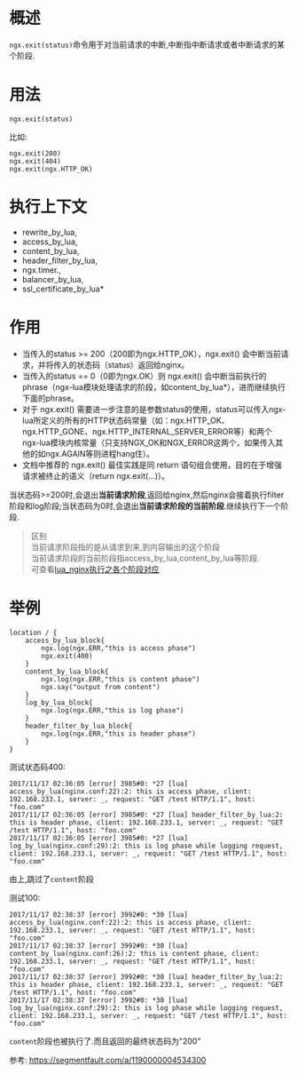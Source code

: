 # 概述
`ngx.exit(status)`命令用于对当前请求的中断,中断指中断请求或者中断请求的某个阶段.


# 用法
``` 
ngx.exit(status)
```
比如:
``` 
ngx.exit(200)
ngx.exit(404)
ngx.exit(ngx.HTTP_OK)
```
# 执行上下文
* rewrite_by_lua, 
* access_by_lua, 
* content_by_lua, 
* header_filter_by_lua, 
* ngx.timer., 
* balancer_by_lua, 
* ssl_certificate_by_lua*
# 作用
* 当传入的status >= 200（200即为ngx.HTTP_OK），ngx.exit() 会中断当前请求，并将传入的状态码（status）返回给nginx。
* 当传入的status == 0（0即为ngx.OK）则 ngx.exit() 会中断当前执行的phrase（ngx-lua模块处理请求的阶段，如content_by_lua*），进而继续执行下面的phrase。
* 对于 ngx.exit() 需要进一步注意的是参数status的使用，status可以传入ngx-lua所定义的所有的HTTP状态码常量（如：ngx.HTTP_OK、ngx.HTTP_GONE、ngx.HTTP_INTERNAL_SERVER_ERROR等）和两个ngx-lua模块内核常量（只支持NGX_OK和NGX_ERROR这两个，如果传入其他的如ngx.AGAIN等则进程hang住）。
* 文档中推荐的 ngx.exit() 最佳实践是同 return 语句组合使用，目的在于增强请求被终止的语义（return ngx.exit(...)）。


当状态码>=200时,会退出**当前请求阶段**,返回给nginx,然后nginx会接着执行filter阶段和log阶段;当状态码为0时,会退出**当前请求阶段的当前阶段**.继续执行下一个阶段.
> 区别  
 当前请求阶段指的是从请求到来,到内容输出的这个阶段  
 当前请求阶段的当前阶段指access_by_lua,content_by_lua等阶段.  
 可查看[lua_nginx执行之各个阶段对应](lua_nginx执行之各个阶段对应.md)
# 举例
``` 
location / {
    access_by_lua_block{
        ngx.log(ngx.ERR,"this is access phase")
        ngx.exit(400)
    }
    content_by_lua_block{
        ngx.log(ngx.ERR,"this is content phase")
        ngx.say("output from content")
    }
    log_by_lua_block{
        ngx.log(ngx.ERR,"this is log phase")
    }
    header_filter_by_lua_block{
        ngx.log(ngx.ERR,"this is header phase")
    }
}
```
测试状态码400:
``` 
2017/11/17 02:36:05 [error] 3985#0: *27 [lua] access_by_lua(nginx.conf:22):2: this is access phase, client: 192.168.233.1, server: _, request: "GET /test HTTP/1.1", host: "foo.com"
2017/11/17 02:36:05 [error] 3985#0: *27 [lua] header_filter_by_lua:2: this is header phase, client: 192.168.233.1, server: _, request: "GET /test HTTP/1.1", host: "foo.com"
2017/11/17 02:36:05 [error] 3985#0: *27 [lua] log_by_lua(nginx.conf:29):2: this is log phase while logging request, client: 192.168.233.1, server: _, request: "GET /test HTTP/1.1", host: "foo.com"
```
由上,跳过了`content`阶段

测试100:
``` 
2017/11/17 02:38:37 [error] 3992#0: *30 [lua] access_by_lua(nginx.conf:22):2: this is access phase, client: 192.168.233.1, server: _, request: "GET /test HTTP/1.1", host: "foo.com"
2017/11/17 02:38:37 [error] 3992#0: *30 [lua] content_by_lua(nginx.conf:26):2: this is content phase, client: 192.168.233.1, server: _, request: "GET /test HTTP/1.1", host: "foo.com"
2017/11/17 02:38:37 [error] 3992#0: *30 [lua] header_filter_by_lua:2: this is header phase, client: 192.168.233.1, server: _, request: "GET /test HTTP/1.1", host: "foo.com"
2017/11/17 02:38:37 [error] 3992#0: *30 [lua] log_by_lua(nginx.conf:29):2: this is log phase while logging request, client: 192.168.233.1, server: _, request: "GET /test HTTP/1.1", host: "foo.com"
```
`content`阶段也被执行了.而且返回的最终状态码为"200"

参考: https://segmentfault.com/a/1190000004534300
